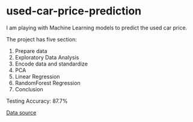 # used-car-price-prediction

I am playing with Machine Learning models to predict the used car price.

The project has five section:
1) Prepare data
2) Exploratory Data Analysis
3) Encode data and standardize
4) PCA
5) Linear Regression 
6) RandomForest Regression
7) Conclusion

Testing Accuracy: 87.7%

[Data source](https://www.kaggle.com/orgesleka/used-cars-database)
